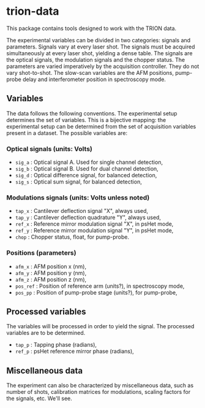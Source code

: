 # trion-data
This package contains tools designed to work with the TRION data.

The experimental variables can be divided in two categories: signals and 
parameters. Signals vary at every laser shot. The signals must be acquired 
simultaneously at every laser shot, yielding a dense table. The signals are the
optical signals, the modulation signals and the chopper
status. The parameters are varied imperatively by the acquisition controller. 
They do not vary shot-to-shot. The slow-scan variables are
the AFM positions, pump-probe delay and interferometer position in spectroscopy
mode.

## Variables
The data follows the following conventions. The experimental setup determines 
the set of variables. This is a bijective mapping: the experimental setup can 
be determined from the set of acquisition variables present in a dataset.
The possible variables are:

### Optical signals (units: Volts)
* `sig_a` : Optical signal A. Used for single channel detection,
* `sig_b` : Optical signal B. Used for dual channel detection,
* `sig_d` : Optical difference signal, for balanced detection,
* `sig_s` : Optical sum signal, for balanced detection,

### Modulations signals (units: Volts unless noted)
* `tap_x` : Cantilever deflection signal "X", always used,
* `tap_y` : Cantilever deflection quadrature "Y", always used,
* `ref_x` : Reference mirror modulation signal "X", in psHet mode,
* `ref_y` : Reference mirror modulation signal "Y", in psHet mode,
* `chop` : Chopper status, float, for pump-probe.

### Positions (parameters)
* `afm_x` : AFM position x (nm),
* `afm_y` : AFM position y (nm),
* `afm_z` : AFM position z (nm),
* `pos_ref` : Position of reference arm (units?), in spectroscopy mode, 
* `pos_pp` : Position of pump-probe stage (units?), for pump-probe,

## Processed variables
The variables will be processed in order to yield the signal. The 
processed variables are to be determined.

* `tap_p` : Tapping phase (radians),
* `ref_p` : psHet reference mirror phase (radians),

## Miscellaneous data

The experiment can also be characterized by miscellaneous data, such as number
of shots, calibration matrices for modulations, scaling factors for the signals,
etc. We'll see.
